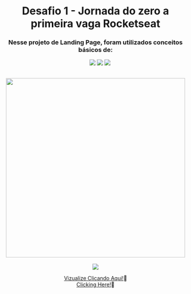 <div align="center">
<h1> Desafio 1 - Jornada do zero a primeira vaga Rocketseat </h1>
<h3>Nesse projeto de Landing Page, foram utilizados conceitos básicos de:</h3>
<ul>
<img src="https://img.shields.io/badge/html5-%23E34F26.svg?style=for-the-badge&logo=html5&logoColor=white"/>
<img src="https://img.shields.io/badge/css3-%231572B6.svg?style=for-the-badge&logo=css3&logoColor=white"/>
<img src="https://img.shields.io/badge/Figma-F24E1E?style=for-the-badge&logo=figma&logoColor=white"/>
</ul><br>
<img src="https://repository-images.githubusercontent.com/620882810/3926e427-c2c2-4f52-8508-95d697736540" width="480px"><br>
  <br>
<img src="http://img.shields.io/static/v1?label=STATUS&message=CONCLUIDO%20COM%20SUCESSO&color=GREEN&style=for-the-badge"/><br>
  
<a href="https://ingritedaiane.github.io/TravelExpert/" target_="blank"> Vizualize Clicando Aqui!</a>📌<br>
<a href="https://ingritedaiane.github.io/TravelExpert/" target_="blank"> Clicking Here!</a>📌

